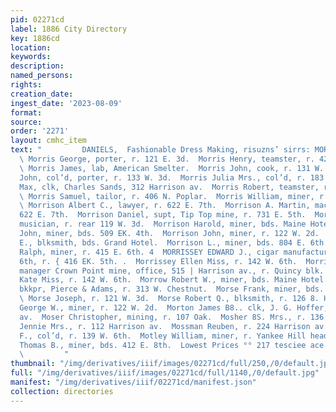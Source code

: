 ```yaml
---
pid: 02271cd
label: 1886 City Directory
key: 1886cd
location: 
keywords: 
description: 
named_persons: 
rights: 
creation_date: 
ingest_date: '2023-08-09'
format: 
source: 
order: '2271'
layout: cmhc_item
text: "         DANIELS,  Fashionable Dress Making, risuzns’ sirrs: MOR 192 MOT :
  \ Morris George, porter, r. 121 E. 3d.  Morris Henry, teamster, r. 420 W. Chestnut.
  \ Morris James, lab, American Smelter.  Morris John, cook, r. 131 W. 2d.  Morris
  John, col’d, porter, r. 133 W. 3d.  Morris Julia Mrs., col’d, r. 183 W. 3d.  Morris
  Max, clk, Charles Sands, 312 Harrison av.  Morris Robert, teamster, r. 420 W. Chestnut.
  \ Morris Samuel, tailor, r. 406 N. Poplar.  Morris William, miner, r. 418 E. 11th.
  \ Morrison Albert C., lawyer, r. 622 E. 7th.  Morrison A. Martin, machinist, r.
  622 E. 7th.  Morrison Daniel, supt, Tip Top mine, r. 731 E. 5th.  Morrison E. L.,
  musician, r. rear 119 W. 3d.  Morrison Harold, miner, bds. Maine Hotel.  Morrison
  John, miner, bds. 509 EK. 4th.  Morrison John, miner, r. 122 W. 2d.  Morrison J.
  E., blksmith, bds. Grand Hotel.  Morrison L., miner, bds. 804 E. 6th.  Morrison
  Ralph, miner, r. 415 E. 6th. 4  MORRISSEY EDWARD J., cigar manufacturer, 305 E.
  6th, r. { 416 EK. 5th. .  Morrissey Ellen Miss, r. 142 W. 6th.  Morrissey John D.,
  manager Crown Point mine, office, 515 | Harrison av., r. Quincy blk.  Morrissey
  Kate Miss, r. 142 W. 6th.  Morrow Robert W., miner, bds. Maine Hotel.  Morrow William,
  bkkpr, Pierce & Adams, r. 313 W. Chestnut.  Morse Frank, miner, bds. American Ilouse.
  \ Morse Joseph, r. 121 W. 3d.  Morse Robert Q., blksmith, r. 126 8. Hemlock.  Mortimer
  George W., miner, r. 122 W. 2d.  Morton James B8.. clk, J. G. Hoffer, r. 721 Harrison
  av.  Moser Christopher, mining, r. 107 Oak.  Mosher 8S. Mrs., r. 136 W. 5th.  Moss
  Jennie Mrs., r. 112 Harrison av.  Mossman Reuben, r. 224 Harrison av.  Motley George
  F., col’d, r. 139 W. 6th.  Motley William, miner, r. Yankee Hill head, E. 5th.  Motz
  Thomas B., miner, bds. 412 E. 8th.  Lowest Prices °° 217 tesciee ace Marsh & Eaton
  \         "
thumbnail: "/img/derivatives/iiif/images/02271cd/full/250,/0/default.jpg"
full: "/img/derivatives/iiif/images/02271cd/full/1140,/0/default.jpg"
manifest: "/img/derivatives/iiif/02271cd/manifest.json"
collection: directories
---
```


